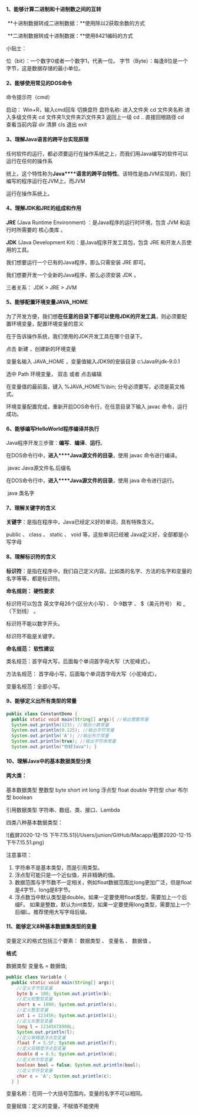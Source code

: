 #### 1、能够计算二进制和十进制数之间的互转

​	**十进制数据转成二进制数据：**使用除以2获取余数的方式

​	**二进制数据转成十进制数据：**使用8421编码的方式  

小贴士： 

位（bit）：一个数字0或者一个数字1，代表一位。
字节（Byte）：每逢8位是一个字节，这是数据存储的最小单位。

#### 2、能够使用常见的DOS命令 

命令提示符（cmd）

启动：		Win+R，输入cmd回车
切换盘符	盘符名称:
进入文件夹	cd 文件夹名称
进入多级文件夹	cd 文件夹1\文件夹2\文件夹3
返回上一级	cd ..
直接回根路径	cd \
查看当前内容	dir
清屏		cls
退出		exit

#### 3、理解Java语言的跨平台实现原理 

任何软件的运行，都必须要运行在操作系统之上，而我们用Java编写的软件可以运行在任何的操作系 

统上，这个特性称为**Java****语言的跨平台特性**。该特性是由JVM实现的，我们编写的程序运行在JVM上，而JVM 

运行在操作系统上。 

#### 4、理解JDK和JRE的组成和作用 

**JRE** (Java Runtime Environment) ：是Java程序的运行时环境，包含 JVM 和运行时所需要的 核心类库 。 

**JDK** (Java Development Kit)：是Java程序开发工具包，包含 JRE 和开发人员使用的工具。 

我们想要运行一个已有的Java程序，那么只需安装 JRE 即可。 

我们想要开发一个全新的Java程序，那么必须安装 JDK 。

三者关系： JDK > JRE > JVM 

 #### 5、能够配置环境变量JAVA_HOME 

为了开发方便，我们想**在任意的目录下都可以使用****JDK****的开发工具**，则必须要配置环境变量，配置环境变量的意义 

在于告诉操作系统，我们使用的JDK开发工具在哪个目录下。 

 点击 新建 ，创建新的环境变量 

 变量名输入 JAVA_HOME ，变量值输入JDK9的安装目录 c:\Java9\jdk-9.0.1

 选中 Path 环境变量， 双击 或者 点击编辑 

在变量值的最前面，键入 %JAVA_HOME%\bin; 分号必须要写，必须是英文格式。 

环境变量配置完成，重新开启DOS命令行，在任意目录下输入 javac 命令，运行成功。

#### 6、能够编写HelloWorld程序编译并执行 

Java程序开发三步骤：**编写**、**编译**、**运行**。 

在DOS命令行中，**进入****Java源文件的目录**，使用 javac 命令进行编译。

​	javac Java源文件名.后缀名

在DOS命令行中，**进入****Java源文件的目录**，使用 java 命令进行运行。

​	java 类名字  

#### 7、理解关键字的含义 

**关键字**：是指在程序中，Java已经定义好的单词，具有特殊含义。

 public 、 class 、 static 、 void 等，这些单词已经被 Java定义好，全部都是小写字母

#### 8、理解标识符的含义 

**标识符**：是指在程序中，我们自己定义内容。比如类的名字、方法的名字和变量的名字等等，都是标识符。

**命名规则：** **硬性要求** 

标识符可以包含 英文字母26个(区分大小写) 、 0-9数字 、 $（美元符号） 和 _（下划线） 。 

标识符不能以数字开头。 

标识符不能是关键字。 

**命名规范：** **软性建议** 

类名规范：首字母大写，后面每个单词首字母大写（大驼峰式）。 

方法名规范： 首字母小写，后面每个单词首字母大写（小驼峰式）。 

变量名规范：全部小写。  

#### 9、能够定义出所有类型的常量 

```java
public class ConstantDemo { 
  public static void main(String[] args){ //输出整数常量 
  System.out.println(123); //输出小数常量
  System.out.println(0.125); //输出字符常量 
  System.out.println('A'); //输出布尔常量 
  System.out.println(true); //输出字符串常量 
  System.out.println("你好Java"); }
```

#### 10、理解Java中的基本数据类型分类

#### 两大类： 

基本数据类型
	整数型	byte short int long
	浮点型	float double
	字符型	char
	布尔型	boolean

引用数据类型
	字符串、数组、类、接口、Lambda

四类八种基本数据类型： 

![截屏2020-12-15 下午7.15.51](/Users/junion/GitHub/Macapp/截屏2020-12-15 下午7.15.51.png) 

注意事项：
1. 字符串不是基本类型，而是引用类型。
2. 浮点型可能只是一个近似值，并非精确的值。
3. 数据范围与字节数不一定相关，例如float数据范围比long更加广泛，但是float是4字节，long是8字节。
4. 浮点数当中默认类型是double。如果一定要使用float类型，需要加上一个后缀F。
   如果是整数，默认为int类型，如果一定要使用long类型，需要加上一个后缀L。推荐使用大写字母后缀。

#### 11、能够定义8种基本数据集类型的变量 

变量定义的格式包括三个要素： 数据类型 、 变量名 、 数据值 。 

**格式**

数据类型 变量名 = 数据值;

```java
public class Variable { 
  public static void main(String[] args){ 
    //定义字节型变量
    byte b = 100; System.out.println(b); 
    //定义短整型变量
    short s = 1000; System.out.println(s); 
    //定义整型变量 
    int i = 123456; System.out.println(i);
    //定义长整型变量 
    long l = 12345678900L;
    System.out.println(l);
    //定义单精度浮点型变量 
    float f = 5.5F; System.out.println(f); 
    //定义双精度浮点型变量 
    double d = 8.5; System.out.println(d);
    //定义布尔型变量 
    boolean bool = false; System.out.println(bool); 
    //定义字符型变量 
    char c = 'A'; System.out.println(c);
  } }
```

变量名称：在同一个大括号范围内，变量的名字不可以相同。 

变量赋值：定义的变量，不赋值不能使用

